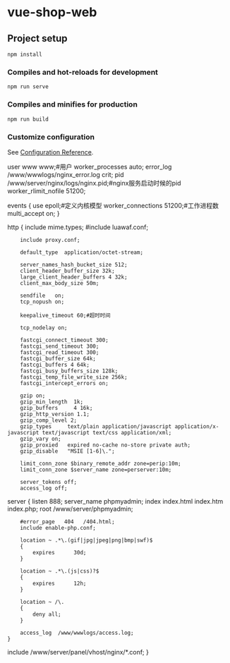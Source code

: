 # vue-shop-web

## Project setup
```
npm install
```

### Compiles and hot-reloads for development
```
npm run serve
```

### Compiles and minifies for production
```
npm run build
```

### Customize configuration
See [Configuration Reference](https://cli.vuejs.org/config/).

<!-- 
IssuerId int 作者ID
IssuerName varchar(20) 作者名称
Title varchar(45) 文章标题
Content text 文章内容
LianJie varchar(255) 资源链接
Price int 价格
CateNum varchar(10) 分类编号
CateName varchar(10) 分类名称
Tags varchar(255) 标签 
Brief varchar(255) 简介
CreateTime varchar(18) 创建时间
 -->


<!-- 
CateName varchar(10) 
FirstImgUrl varchar(255) 
ReTime varchar(18)
 -->

 <!-- 
 cate string 文章分类
mark string 搜索关键词
pagnum int 分页页数
pagsize int 分页大小
 -->

 <!-- 
 data:array<article> 
ArticleId int 文章ID
IssuerId int 作者ID
IssuerName varchar(20) 作者名称
Title varchar(45) 文章标题
Views int 浏览量
Likes int 点赞量
Comments int 评论量
Grade int 评分
BuyNum int 购买数量
Price int 价格
CateNum varchar(10) 分类编号 
CateName varchar(10) 分类名称
Tags varchar(255) 标签
FirstImgUrl varchar(255) 第一张图片路径
Brief varchar(255) 简介
ArticleState tinyint 文章状态 0草稿、1待审核、2成功、3失败、4删除
CreateTime varchar(18) 创建时间
ReTime varchar(18) 修改时间
  -->


  <!-- 
  data:array<order> 
OrderId int 购买记录ID
SellerId int 卖家ID
BuyerId int 买家ID
ArticleId int 文章ID
price int 文章价格
Title varchar(45) 文章标题
CreateTime varchar(18) 
ReTime varchar(18)
   -->

<!-- 
IssuerId int 作者ID
IssuerName varchar(20) 作者名称
Title varchar(45) 文章标题
Content text 文章内容
LianJie varchar(255) 资源链接
Price int 价格
CateNum varchar(10) 分类编号
CateName varchar(10) 分类名称
Tags varchar(255) 标签 
Brief varchar(255) 简介
 -->

 <!-- 
 CommentId int AI PK 
ArticleId int 
FromId int 
ToId int 
HasReply tinyint 
CommentContent varchar(255) 
Likes int 
CommentType tinyint 
CreateTime varchar(18) 
ReTime varchar(18) 
OnId int
  -->

<!-- 
ArticleId int 文章ID
FromId int 评论者ID
ToId int 被评论者ID
CommentContent varchar(255) 评论内容
CommentType tinyint 评论为0、回复为1、删除为2
CreateTime varchar(18) 
OnId int 在哪个评论下
FromName varchar(20) 
ToName varchar(20)
 -->


<!-- 

FollowerId int PK 
WriterId int 
WriterName varchar(20) 
FollowState tinyint 
CreateTime varchar(18) 
ReTime varchar(18)
 -->


 <!-- UserId int AI PK 
Username varchar(20) 
Password varchar(255) 
Integral int 
Email varchar(30) 
Phone varchar(20) 
Brief varchar(255) -->
 
<!-- data:array<note> 
NoteId int 记录ID
userId int 用户ID
WriterId int 作者ID
WriterName varchar(20) 作者名
ArticleId int 文章ID
Title varchar(45) 文章标题
NoteType tinyint 记录类型，0历史，1收藏，2购买,3删除
CateNum varchar(10) 分类编号
CateName varchar(10) 分类名称
CreateTime varchar(18) 
ReTime varchar(18) -->


<!-- 
ArticleId int 
FromId int 
ToId int 
HasReply tinyint 
CommentContent varchar(255) 
Likes int 
CommentType tinyint 
CreateTime varchar(18) 
ReTime varchar(18) 
OnId int 
FromName varchar(20) 
ToName varchar(20)
 -->


 <!-- 
 FollowerId int PK 
WriterId int 
WriterName varchar(20) 
FollowState tinyint 
CreateTime varchar(18) 
ReTime varchar(18) -->


<!-- 
Email varchar(30) 邮箱 
Phone varchar(20) 手机号
Brief varchar(255) 简介
UserId int 用户ID 
 -->

<!-- 
ChatId int AI PK 
FromId int 
ToId int 
ChatContent varchar(255) 
ChatState tinyint 
Readed tinyint 
CreateTime varchar(18) 
ReTime varchar(18)
 -->

<!-- 
chatListId int AI PK 
FromId int 
FromName varchar(20) 
ToId int 
ToName varchar(20) 
CreateTime varchar(18) 
ReTime varchar(18)
 -->

 <!-- 
 Username varchar(20) 
Password varchar(255) 
Integral int 
Email varchar(30) 
Phone varchar(20) 
Brief varchar(255) 
Likes int 
Followers int 
Sharers int 
HeadImgUrl varchar(255)
  -->

  <!-- SellerId int 
BuyerId int 
ArticleId int 
Title varchar(45) 
price int 
CreateTime varchar(18) 
ReTime varchar(18) -->

<!-- UserId int AI PK 
Username varchar(20) 
Password varchar(255) 
Integral int 
Email varchar(30) 
Phone varchar(20) 
Brief varchar(255) 
Likes int 
Followers int 
Sharers int 
HeadImgUrl varchar(255) -->

<!-- 
Liked tinyint 
Star -->

user  www www;#用户
worker_processes auto;
error_log  /www/wwwlogs/nginx_error.log  crit;
pid        /www/server/nginx/logs/nginx.pid;#nginx服务启动时候的pid
worker_rlimit_nofile 51200;

events
    {
        use epoll;#定义内核模型
        worker_connections 51200;#工作进程数
        multi_accept on;
    }

http
    {
        include       mime.types;
		#include luawaf.conf;

		include proxy.conf;

        default_type  application/octet-stream;

        server_names_hash_bucket_size 512;
        client_header_buffer_size 32k;
        large_client_header_buffers 4 32k;
        client_max_body_size 50m;

        sendfile   on;
        tcp_nopush on;

        keepalive_timeout 60;#超时时间

        tcp_nodelay on;

        fastcgi_connect_timeout 300;
        fastcgi_send_timeout 300;
        fastcgi_read_timeout 300;
        fastcgi_buffer_size 64k;
        fastcgi_buffers 4 64k;
        fastcgi_busy_buffers_size 128k;
        fastcgi_temp_file_write_size 256k;
		fastcgi_intercept_errors on;

        gzip on;
        gzip_min_length  1k;
        gzip_buffers     4 16k;
        gzip_http_version 1.1;
        gzip_comp_level 2;
        gzip_types     text/plain application/javascript application/x-javascript text/javascript text/css application/xml;
        gzip_vary on;
        gzip_proxied   expired no-cache no-store private auth;
        gzip_disable   "MSIE [1-6]\.";

        limit_conn_zone $binary_remote_addr zone=perip:10m;
		limit_conn_zone $server_name zone=perserver:10m;

        server_tokens off;
        access_log off;

server
    {
        listen 888;
        server_name phpmyadmin;
        index index.html index.htm index.php;
        root  /www/server/phpmyadmin;

        #error_page   404   /404.html;
        include enable-php.conf;

        location ~ .*\.(gif|jpg|jpeg|png|bmp|swf)$
        {
            expires      30d;
        }

        location ~ .*\.(js|css)?$
        {
            expires      12h;
        }

        location ~ /\.
        {
            deny all;
        }

        access_log  /www/wwwlogs/access.log;
    }
include /www/server/panel/vhost/nginx/*.conf;
}

